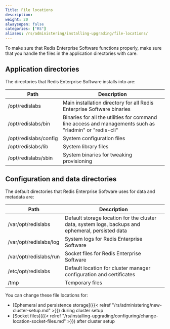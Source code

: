 ```yaml
---
Title: File locations
description:
weight: 20
alwaysopen: false
categories: ["RS"]
aliases: /rs/administering/installing-upgrading/file-locations/
---
```

To make sure that Redis Enterprise Software functions properly, make sure that you handle the files in the application directories with care.

## Application directories

The directories that Redis Enterprise Software installs into are:

| **Path** | **Description** |
|------------|-----------------|
| /opt/redislabs | Main installation directory for all Redis Enterprise Software binaries |
| /opt/redislabs/bin | Binaries for all the utilities for command line access and managements such as "rladmin" or "redis-cli" |
| /opt/redislabs/config | System configuration files |
| /opt/redislabs/lib | System library files |
| /opt/redislabs/sbin | System binaries for tweaking provisioning |

## Configuration and data directories

The default directories that Redis Enterprise Software uses for data and metadata are:

| **Path** | **Description** |
|------------|-----------------|
| /var/opt/redislabs | Default storage location for the cluster data, system logs, backups and ephemeral, persisted data |
| /var/opt/redislabs/log | System logs for Redis Enterprise Software |
| /var/opt/redislabs/run | Socket files for Redis Enterprise Software |
| /etc/opt/redislabs | Default location for cluster manager configuration and certificates |
| /tmp | Temporary files |

You can change these file locations for:

- [Ephemeral and persistence storage]({{< relref "/rs/administering/new-cluster-setup.md" >}}) during cluster setup
- [Socket files]({{< relref "/rs/installing-upgrading/configuring/change-location-socket-files.md" >}}) after cluster setup
